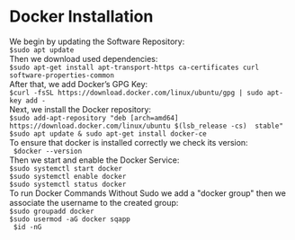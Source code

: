 # Docker Installation
We begin by updating the Software Repository: </br>
`$sudo apt update` </br>
Then we download used dependencies: </br>
`$sudo apt-get install apt-transport-https ca-certificates curl software-properties-common` </br>
After that, we add Docker’s GPG Key: </br>
`$curl -fsSL https://download.docker.com/linux/ubuntu/gpg | sudo apt-key add -` </br>
Next, we install the Docker repository: </br>
`$sudo add-apt-repository "deb [arch=amd64] https://download.docker.com/linux/ubuntu $(lsb_release -cs)  stable"` </br>
`$sudo apt update & sudo apt-get install docker-ce` </br>
To ensure that docker is installed correctly we check its version: </br>
` $docker --version` </br>
Then we start and enable the Docker Service: </br>
`$sudo systemctl start docker` </br>
`$sudo systemctl enable docker` </br>
`$sudo systemctl status docker` </br>
To run Docker Commands Without Sudo we add a "docker group" then we associate the username to the created group: </br>
`$sudo groupadd docker` </br>
`$sudo usermod -aG docker sqapp` </br>
` $id -nG` </br>
